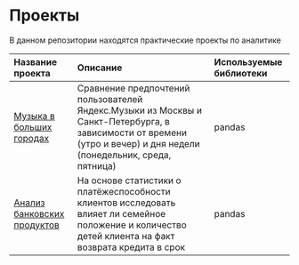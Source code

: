 # Проекты
В данном репозитории находятся практические проекты по аналитике

| Название проекта      |       Описание        | Используемые библиотеки    |
| :-------------------- | :---------------------|:---------------------------|
| [Музыка в больших городах](https://github.com/AlekseiVA/Projects/tree/main/Исследование%20данных%20сервиса%20“Яндекс.Музыка”%20—%20сравнение%20пользователей%20двух%20городов) | Сравнение предпочтений пользователей Яндекс.Музыки из Москвы и Санкт-Петербурга, в зависимости от времени (утро и вечер) и дня недели (понедельник, среда, пятница) | pandas |
|[Анализ банковских продуктов](https://github.com/AlekseiVA/Projects/tree/main/Анализ%20банковских%20данных)|На основе статистики о платёжеспособности клиентов исследовать влияет ли семейное положение и количество детей клиента на факт возврата кредита в срок|pandas|
